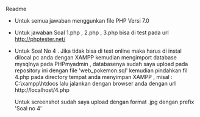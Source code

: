 Readme 
- Untuk semua jawaban menggunkan file PHP Versi 7.0 
- Untuk jawaban Soal 1.php , 2.php , 3.php bisa di test pada url http://phptester.net/ 

- Untuk Soal No 4 . 
  Jika tidak bisa di test online maka harus di instal dilocal pc anda dengan XAMPP
  kemudian mengimport database mysqlnya pada PHPmyadmin , databasenya sudah saya upload pada repository ini dengan file 'web_pokemon.sql'
  kemudian pindahkan fil 4.php pada directory tempat anda menyimpan XAMPP , misal : C:\xampp\htdocs
  lalu jalankan dengan browser anda dengan url http://localhost/4.php

  Untuk screenshot sudah saya upload dengan format .jpg dengan prefix 'Soal no 4'
